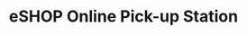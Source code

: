 ---
title: "eSHOP Online Pick-up Station"
url: /bacolod/eshop-online-pick-up-station/
shop: charity
---